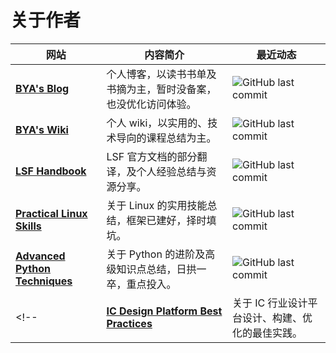 # 关于作者

<!-- 
[BYA's Blog](http://baiyongan.github.io){ .md-button .md-button--top-level }

!!! info inline end
    个人博客，以非技术书的书摘为主。作者很懒也很菜，暂时没备案，也没优化访问体验。

--- 

[BYA's Wiki](http://106.14.160.45:8081){ .md-button .md-button--top-level }

!!! info inline
    个人 wiki，以实用的、技术导向的课程总结为主。

---

[LSF Handbook](http://baiyongan.gitbook.io){ .md-button .md-button--top-level }

!!! info inline end
    LSF 的官方文档翻译，暂已弃坑。

---

[Practical Linux Skills](http://106.14.160.45){ .md-button .md-button--top-level }

!!! info inline 
    关于 Linux 的实用技能总结，框架已建好，择时填坑。

--- 

[Advanced Python Techniques](http://106.14.160.45:8080){ .md-button .md-button--top-level }

!!! info inline end
    关于 Python 的进阶及高级知识点总结，日拱一卒，集腋成裘。 
-->

| 网站                                                         | 内容简介                                                     | 最近动态                                                     |
| ------------------------------------------------------------ | ------------------------------------------------------------ | ------------------------------------------------------------ |
| [**BYA's Blog**](https://baiyongan.github.io)               | 个人博客，以读书书单及书摘为主，暂时没备案，也没优化访问体验。 | ![GitHub last commit](https://img.shields.io/github/last-commit/baiyongan/baiyongan.github.io?logo=github&style=for-the-badge) |
| [**BYA's Wiki**](http://106.14.160.45:8081)                  | 个人 wiki，以实用的、技术导向的课程总结为主。                | ![GitHub last commit](https://img.shields.io/github/last-commit/baiyongan/everything-notes?color=blue&logo=github&style=for-the-badge) |
| [**LSF Handbook**](http://baiyongan.github.io/lsf-handbook)  | LSF 官方文档的部分翻译，及个人经验总结与资源分享。           | ![GitHub last commit](https://img.shields.io/github/last-commit/baiyongan/lsf-handbook?logo=github&style=for-the-badge) |
| [**Practical Linux Skills**](http://106.14.160.45)           | 关于 Linux 的实用技能总结，框架已建好，择时填坑。            | ![GitHub last commit](https://img.shields.io/github/last-commit/baiyongan/practical-linux-skills?color=blue&logo=github&style=for-the-badge) |
| [**Advanced Python Techniques**](http://106.14.160.45:8080)  | 关于 Python 的进阶及高级知识点总结，日拱一卒，重点投入。     | ![GitHub last commit](https://img.shields.io/github/last-commit/baiyongan/advanced-python-techniques?color=gold&logo=github&style=for-the-badge) |
<!-- | [**IC Design Platform Best Practices**](http://106.14.160.45:8090) | 关于 IC 行业设计平台设计、构建、优化的最佳实践。             | ![GitHub last commit](https://img.shields.io/github/last-commit/baiyongan/ic-design-platform-best-practices?color=grey&logo=github&style=for-the-badge) | -->